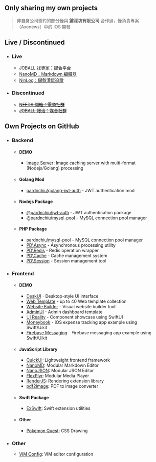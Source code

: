 ## Only sharing my own projects

> 非自身公司簽約的部分僅與 **鍵深坊有限公司** 合作過，僅負責專案（Axonews）中的 iOS 開發

## Live / Discontinued
- ### Live
  - [JOBALL 找專家：媒合平台](https://joball.tw)
  - [NanoMD：Markdown 編輯器](https://apps.apple.com/us/app/nanomd-markdown-%E7%B7%A8%E8%BC%AF%E5%99%A8/id6740427920)
  - [NinLog：鍵盤滑鼠追蹤](https://apps.apple.com/tw/app/ninlog-%E9%8D%B5%E7%9B%A4%E6%BB%91%E9%BC%A0%E8%BF%BD%E8%B9%A4/id6741706238)
- ### Discontinued
  - <s>[NEEDS 開箱：電商社群](https://appadvice.com/app/e9-96-8b-e7-ae-b1/1460355322.amp)</s>
  - <s>[JOBALL 接洽：媒合社群](https://appadvice.com/app/joball-e6-8e-a5-e6-b4-bd/1272878907.amp)</s>

## Own Projects on GitHub
- ### Backend
  - #### DEMO
    - [Image Server](https://github.com/pardnchiu/image-caching-server): Image caching server with multi-format (Nodejs/Golang) processing
  - #### Golang Mod
    - [pardnchiu/golang-jwt-auth](https://github.com/pardnchiu/golang-jwt-auth) - JWT authentication mod
  - #### Nodejs Package
    - [@pardnchiu/jwt-auth](https://github.com/pardnchiu/nodejs-jwt-auth) - JWT authentication package
    - [@pardnchiu/mysql-pool](https://github.com/pardnchiu/nodejs-mysql-pool) - MySQL connection pool manager
  - #### PHP Package
    - [pardnchiu/mysql-pool](https://github.com/pardnchiu/php-mysql-pool) - MySQL connection pool manager
    - [PD\Async](https://github.com/pardnchiu/php-async) - Asynchronous processing utility
    - [PD\Redis](https://github.com/pardnchiu/php-redis) - Redis operation wrapper
    - [PD\Cache](https://github.com/pardnchiu/php-cache) - Cache management system
    - [PD\Session](https://github.com/pardnchiu/php-session) - Session management tool
- ### Frontend
  - #### DEMO
    - [DeskUI](https://github.com/pardnchiu/DeskUI) - Desktop-style UI interface
    - [Web Template](https://pardn.io/web-template) - up to 40 Web template collection
    - [Website Builder](https://github.com/pardnchiu/website-builder) - Visual website builder tool
    - [AdminUI](https://demo-admin.pardn.io) - Admin dashboard template
    - [UI Reality](https://github.com/pardnchiu/swift-UI-reality) - Component showcase using SwiftUI
    - [Moneybook](https://github.com/pardnchiu/ios-moneybook) - iOS expense tracking app example using Swift/Uikit
    - [Firebase Messaging](https://github.com/pardnchiu/ios-firebase-messaging) - Firebase messaging app example using Swift/Uikit
  - #### JavaScript Library
    - [QuickUI](https://quickui.pardn.io): Lightweight frontend framework
    - [NanoMD](https://nanomd.pardn.io): Modular Markdown Editor
    - [NanoJSON](https://nanojson.pardn.io): Modular JSON Editor
    - [FlexPlyr](https://flexplyr.pardn.io): Modular Media Player
    - [RenderJS](https://renderjs.pardn.io): Rendering extension library
    - [pdf2image](https://pardn.io/pdf2image): PDF to image converter
  - #### Swift Package
    - [ExSwift](https://github.com/pardnchiu/ExSwift): Swift extension utilities
  - #### Other
    - [Pokemon Quest](https://github.com/pardnchiu/css-pokemon-quest): CSS Drawing
- ### Other
  - [VIM Config](https://github.com/pardnchiu/vim-config): VIM editor configuration
